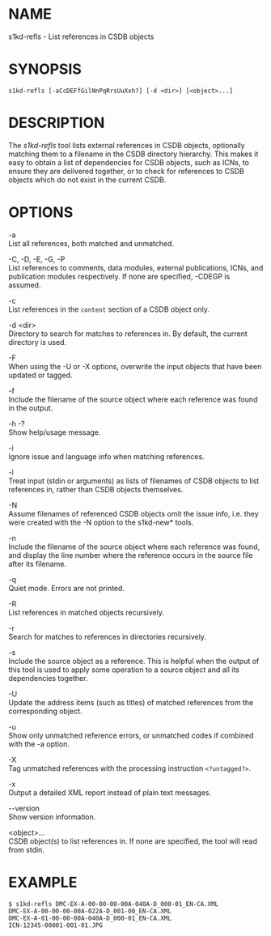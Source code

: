 NAME
====

s1kd-refls - List references in CSDB objects

SYNOPSIS
========

    s1kd-refls [-aCcDEFfGilNnPqRrsUuXxh?] [-d <dir>] [<object>...]

DESCRIPTION
===========

The *s1kd-refls* tool lists external references in CSDB objects,
optionally matching them to a filename in the CSDB directory hierarchy.
This makes it easy to obtain a list of dependencies for CSDB objects,
such as ICNs, to ensure they are delivered together, or to check for
references to CSDB objects which do not exist in the current CSDB.

OPTIONS
=======

-a  
List all references, both matched and unmatched.

-C, -D, -E, -G, -P  
List references to comments, data modules, external publications, ICNs,
and publication modules respectively. If none are specified, -CDEGP is
assumed.

-c  
List references in the `content` section of a CSDB object only.

-d &lt;dir&gt;  
Directory to search for matches to references in. By default, the
current directory is used.

-F  
When using the -U or -X options, overwrite the input objects that have
been updated or tagged.

-f  
Include the filename of the source object where each reference was found
in the output.

-h -?  
Show help/usage message.

-i  
Ignore issue and language info when matching references.

-l  
Treat input (stdin or arguments) as lists of filenames of CSDB objects
to list references in, rather than CSDB objects themselves.

-N  
Assume filenames of referenced CSDB objects omit the issue info, i.e.
they were created with the -N option to the s1kd-new\* tools.

-n  
Include the filename of the source object where each reference was
found, and display the line number where the reference occurs in the
source file after its filename.

-q  
Quiet mode. Errors are not printed.

-R  
List references in matched objects recursively.

-r  
Search for matches to references in directories recursively.

-s  
Include the source object as a reference. This is helpful when the
output of this tool is used to apply some operation to a source object
and all its dependencies together.

-U  
Update the address items (such as titles) of matched references from the
corresponding object.

-u  
Show only unmatched reference errors, or unmatched codes if combined
with the -a option.

-X  
Tag unmatched references with the processing instruction `<?untagged?>`.

-x  
Output a detailed XML report instead of plain text messages.

--version  
Show version information.

&lt;object&gt;...  
CSDB object(s) to list references in. If none are specified, the tool
will read from stdin.

EXAMPLE
=======

    $ s1kd-refls DMC-EX-A-00-00-00-00A-040A-D_000-01_EN-CA.XML
    DMC-EX-A-00-00-00-00A-022A-D_001-00_EN-CA.XML
    DMC-EX-A-01-00-00-00A-040A-D_000-01_EN-CA.XML
    ICN-12345-00001-001-01.JPG

